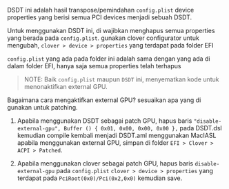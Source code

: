 DSDT ini adalah hasil transpose/pemindahan `config.plist` device properties yang berisi semua PCI devices menjadi sebuah DSDT.

Untuk menggunakan DSDT ini, di wajibkan menghapus semua properties yang berada pada `config.plist`. gunakan clover configurator untuk mengubah, `clover > device > properties` yang terdapat pada folder EFI

`config.plist` yang ada pada folder ini adalah sama dengan yang ada di dalam folder EFI, hanya saja semua properties telah terhapus

> NOTE: Baik `config.plist` maupun `DSDT` ini, menyematkan kode untuk menonaktifkan external GPU. 

Bagaimana cara mengaktifkan external GPU? sesuaikan apa yang di gunakan untuk patching.

1. Apabila menggunakan DSDT sebagai patch GPU, hapus baris `"disable-external-gpu", Buffer () { 0x01, 0x00, 0x00, 0x00 },` pada DSDT.dsl kemudian compile kembali menjadi DSDT.aml menggunakan MacIASL apabila menggunakan external GPU, simpan di folder `EFI > Clover > ACPI > Patched`.

2. Apabila menggunakan clover sebagai patch GPU, hapus baris `disable-external-gpu` pada `config.plist` `clover > device > properties` yang terdapat pada `PciRoot(0x0)/Pci(0x2,0x0)` kemudian save.
